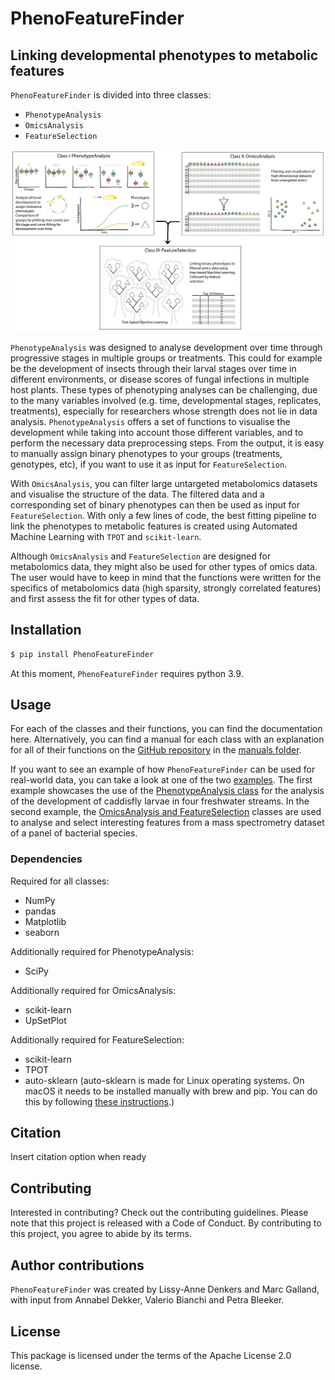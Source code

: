 # PhenoFeatureFinder

## Linking developmental phenotypes to metabolic features

`PhenoFeatureFinder` is divided into three classes:

* `PhenotypeAnalysis`
* `OmicsAnalysis`
* `FeatureSelection`

![Overview of the package](../user_material/paper/package_figure.png)


`PhenotypeAnalysis` was designed to analyse development over time through progressive stages in multiple groups or treatments. This could for example be the development of insects through their larval stages over time in different environments, or disease scores of fungal infections in multiple host plants. These types of phenotyping analyses can be challenging, due to the many variables involved (e.g. time, developmental stages, replicates, treatments), especially for researchers whose strength does not lie in data analysis. `PhenotypeAnalysis` offers a set of functions to visualise the development while taking into account those different variables, and to perform the necessary data preprocessing steps. From the output, it is easy to manually assign binary phenotypes to your groups (treatments, genotypes, etc), if you want to use it as input for `FeatureSelection`. 

With `OmicsAnalysis`, you can filter large untargeted metabolomics datasets and visualise the structure of the data. The filtered data and a corresponding set of binary phenotypes can then be used as input for `FeatureSelection`. With only a few lines of code, the best fitting pipeline to link the phenotypes to metabolic features is created using Automated Machine Learning with `TPOT` and `scikit-learn`.

Although `OmicsAnalysis` and `FeatureSelection` are designed for metabolomics data, they might also be used for other types of omics data. The user would have to keep in mind that the functions were written for the specifics of metabolomics data (high sparsity, strongly correlated features) and first assess the fit for other types of data. 

## Installation

```bash
$ pip install PhenoFeatureFinder
```


At this moment, `PhenoFeatureFinder` requires python 3.9.

## Usage

For each of the classes and their functions, you can find the documentation here. Alternatively, you can find a manual for each class with an explanation for all of their functions on the [GitHub repository](https://github.com/BleekerLab/PhenoFeatureFinder) in the [manuals folder](https://github.com/BleekerLab/PhenoFeatureFinder/tree/master/user_material/manuals).

If you want to see an example of how `PhenoFeatureFinder` can be used for real-world data, you can take a look at one of the two [examples](https://github.com/BleekerLab/PhenoFeatureFinder/tree/master/user_material/examples). 
The first example showcases the use of the [PhenotypeAnalysis class](https://github.com/BleekerLab/PhenoFeatureFinder/tree/master/user_material/examples/caddisfly) for the analysis of the development of caddisfly larvae in four freshwater streams. 
In the second example, the [OmicsAnalysis and FeatureSelection](https://github.com/BleekerLab/PhenoFeatureFinder/tree/master/user_material/examples/MicroMass) classes are used to analyse and select interesting features from a mass spectrometry dataset of a panel of bacterial species.

### Dependencies

Required for all classes:

* NumPy
* pandas
* Matplotlib
* seaborn

Additionally required for PhenotypeAnalysis:

* SciPy

Additionally required for OmicsAnalysis:

* scikit-learn
* UpSetPlot

Additionally required for FeatureSelection:

* scikit-learn
* TPOT
* auto-sklearn (auto-sklearn is made for Linux operating systems. On macOS it needs to be installed manually with brew and pip. You can do this by following [these instructions](https://gist.github.com/simonprovost/051952533680026b67fa58c3552b8a7b).)

## Citation

Insert citation option when ready

## Contributing

Interested in contributing? Check out the contributing guidelines. Please note that this project is released with a Code of Conduct. By contributing to this project, you agree to abide by its terms.

## Author contributions

`PhenoFeatureFinder` was created by Lissy-Anne Denkers and Marc Galland, with input from Annabel Dekker, Valerio Bianchi and Petra Bleeker.

## License

This package is licensed under the terms of the Apache License 2.0 license.